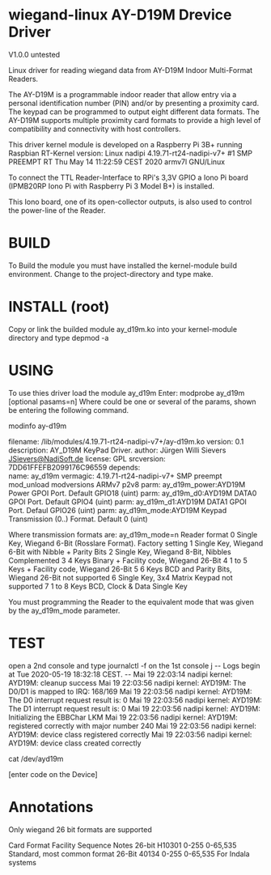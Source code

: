 wiegand-linux AY-D19M Drevice Driver
====================================

V1.0.0 untested

Linux driver for reading wiegand data from 
AY-D19M Indoor Multi-Format Readers.

The AY-D19M is a programmable indoor reader that allow
entry via a personal identification number (PIN) and/or 
by presenting a proximity card. 
The keypad can be programmed to output eight
different data formats. The AY-D19M supports multiple proximity
card formats to provide a high level of compatibility and connectivity
with host controllers.

This driver kernel module is developed on a Raspberry Pi 3B+ 
running Raspbian RT-Kernel version:
Linux nadipi 4.19.71-rt24-nadipi-v7+ #1 SMP PREEMPT RT Thu May 14 11:22:59 CEST 2020 armv7l GNU/Linux

To connect the TTL Reader-Interface to RPi's 3,3V GPIO a Iono Pi board 
(IPMB20RP Iono Pi with Raspberry Pi 3 Model B+) is installed.

This Iono board, one of its open-collector outputs, is also used to 
control the power-line of the Reader.

BUILD
=====
To Build the module you must have installed the kernel-module build environment.
Change to the project-directory and type make.

INSTALL (root)
=======
Copy or link the builded module ay_d19m.ko into your kernel-module directory 
and type depmod -a

USING
=====  
To use thies driver load the module ay_d19m <params>
Enter: modprobe ay_d19m [optional pasams=n]
Where <params> could be one or several of the params, 
shown be entering the following command.

modinfo ay-d19m 

filename:       /lib/modules/4.19.71-rt24-nadipi-v7+/ay-d19m.ko
version:        0.1
description:    AY_D19M KeyPad Driver.
author:         Jürgen Willi Sievers <JSievers@NadiSoft.de>
license:        GPL
srcversion:     7DD61FFEFB2099176C96559
depends:        
name:           ay_d19m
vermagic:       4.19.71-rt24-nadipi-v7+ SMP preempt mod_unload modversions ARMv7 p2v8 
parm:           ay_d19m_power:AYD19M Power GPOI Port. Default GPIO18 (uint)
parm:           ay_d19m_d0:AYD19M DATA0 GPOI Port. Default GPIO4 (uint)
parm:           ay_d19m_d1:AYD19M DATA1 GPOI Port. Defaul GPIO26 (uint)
parm:           ay_d19m_mode:AYD19M Keypad Transmission (0..) Format. Default 0 (uint)

Where transmission formats are:
	ay_d19m_mode=n   	Reader format
					 0 	Single Key, Wiegand 6-Bit (Rosslare Format). Factory setting
					 1		Single Key, Wiegand 6-Bit with Nibble + Parity Bits
					 2		Single Key, Wiegand 8-Bit, Nibbles Complemented
					 3		4 Keys Binary + Facility code, Wiegand 26-Bit
					 4		1 to 5 Keys + Facility code, Wiegand 26-Bit
					 5		6 Keys BCD and Parity Bits, Wiegand 26-Bit
not supported	 6		Single Key, 3x4 Matrix Keypad
not supported	 7		1 to 8 Keys BCD, Clock & Data Single Key

You must programming the Reader to the equivalent mode that was given 
by the ay_d19m_mode parameter.

TEST
====
open a 2nd console and type
journalctl -f
on the 1st console j
-- Logs begin at Tue 2020-05-19 18:32:18 CEST. --
Mai 19 22:03:14 nadipi kernel: AYD19M: cleanup success
Mai 19 22:03:56 nadipi kernel: AYD19M: The D0/D1 is mapped to IRQ: 168/169
Mai 19 22:03:56 nadipi kernel: AYD19M: The D0 interrupt request result is: 0
Mai 19 22:03:56 nadipi kernel: AYD19M: The D1 interrupt request result is: 0
Mai 19 22:03:56 nadipi kernel: AYD19M: Initializing the EBBChar LKM
Mai 19 22:03:56 nadipi kernel: AYD19M: registered correctly with major number 240
Mai 19 22:03:56 nadipi kernel: AYD19M: device class registered correctly
Mai 19 22:03:56 nadipi kernel: AYD19M: device class created correctly


cat /dev/ayd19m

[enter code on the Device]


Annotations
===========
Only wiegand 26 bit formats are supported

Card Format 	Facility Sequence	Notes
26-bit H10301 	0-255		0-65,535 	Standard, most common format
26-Bit 40134 	0-255 	0-65,535 	For Indala systems
